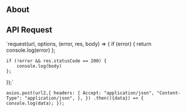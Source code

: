 ## About




## API Request

`request(url, options, (error, res, body) => {
    if (error) {
        return  console.log(error)
    };

    if (!error && res.statusCode == 200) {
        console.log(body)
    };
});`


`axios.post(url2,{
    headers: {
      Accept: "application/json",
      "Content-Type": "application/json",
    },
  })
  .then(({data}) => {
    console.log(data);
});`
